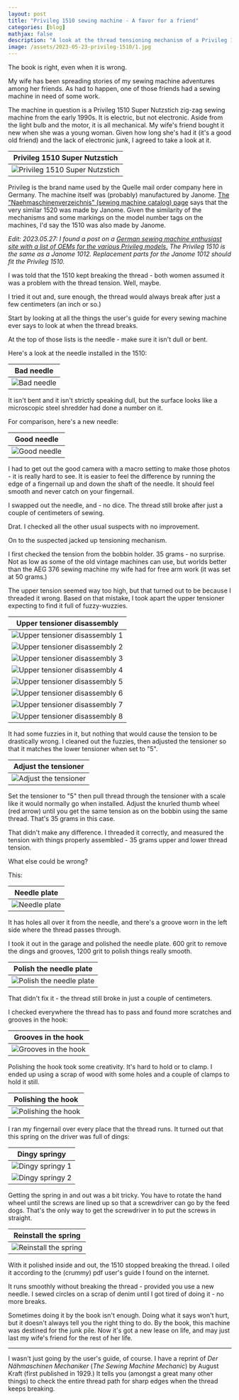 ```yaml
---
layout: post
title: "Privileg 1510 sewing machine - A favor for a friend"
categories: [blog]
mathjax: false
description: "A look at the thread tensioning mechanism of a Privileg 1510 Super Nutzstich sewing machine."
image: /assets/2023-05-23-privileg-1510/1.jpg
---
```

The book is right, even when it is wrong.

My wife has been spreading stories of my sewing machine adventures among her friends.  As had to happen, one of those friends had a sewing machine in need of some work.

The machine in question is a Privileg 1510 Super Nutzstich zig-zag sewing machine from the early 1990s.  It is electric, but not electronic. Aside from the light bulb and the motor, it is all mechanical.  My wife's friend bought it new when she was a young woman.  Given how long she's had it (it's a good old friend) and the lack of electronic junk, I agreed to take a look at it.

|Privileg 1510 Super Nutzstich|
|-----------------------------|
|![Privileg 1510 Super Nutzstich](/assets/2023-05-23-privileg-1510/1.jpg)|

Privileg is the brand name used by the Quelle mail order company here in Germany.  The machine itself was (probably) manufactured by Janome.  [The "Naehmaschinenverzeichnis" (sewing machine catalog) page](https://www.naehmaschinenverzeichnis.de/verzeichnis-der-naehmaschinen/quelle-privileg/) says that the very similar 1520 was made by Janome.  Given the similarity of the mechanisms and some markings on the model number tags on the machines, I'd say the 1510 was also made by Janome.

*Edit: 2023.05.27: I found a post on a [German sewing machine enthusiast site with a list of OEMs for the various Privileg models.](https://www.hobbyschneiderin24.net/forums/topic/102898-%C3%BCbersicht-hersteller-privileg-n%C3%A4hmaschinen-liste-hilfe/) The Privileg 1510 is the same as a Janome 1012. Replacement parts for the Janome 1012 should fit the Privileg 1510.*


I was told that the 1510 kept breaking the thread - both women assumed it was a problem with the thread tension.  Well, maybe.

I tried it out and, sure enough, the thread would always break after just a few centimeters (an inch or so.)

Start by looking at all the things the user's guide for every sewing machine ever says to look at when the thread breaks.

At the top of those lists is the needle - make sure it isn't dull or bent.

Here's a look at the needle installed in the 1510:

|Bad needle|
|----------|
|![Bad needle](/assets/2023-05-23-privileg-1510/2.jpg)|

It isn't bent and it isn't strictly speaking dull, but the surface looks like a microscopic steel shredder had done a number on it.

For comparison, here's a new needle:

|Good needle|
|-----------|
|![Good needle](/assets/2023-05-23-privileg-1510/3.jpg)|

I had to get out the good camera with a macro setting to make those photos - it is really hard to see.  It is easier to feel the difference by running the edge of a fingernail up and down the shaft of the needle.  It should feel smooth and never catch on your fingernail.

I swapped out the needle, and - no dice.  The thread still broke after just a couple of centimeters of sewing.

Drat.  I checked all the other usual suspects with no improvement.

On to the suspected jacked up tensioning mechanism.

I first checked the tension from the bobbin holder.  35 grams - no surprise.  Not as low as some of the old vintage machines can use, but worlds better than the AEG 376 sewing machine my wife had for free arm work (it was set at 50 grams.)

The upper tension seemed way too high, but that turned out to be because I threaded it wrong.  Based on that mistake, I took apart the upper tensioner expecting to find it full of fuzzy-wuzzies.

|Upper tensioner disassembly|
|---------------------------|
|![Upper tensioner disassembly 1](/assets/2023-05-23-privileg-1510/4.jpg)|
|![Upper tensioner disassembly 2](/assets/2023-05-23-privileg-1510/5.jpg)|
|![Upper tensioner disassembly 3](/assets/2023-05-23-privileg-1510/6.jpg)|
|![Upper tensioner disassembly 4](/assets/2023-05-23-privileg-1510/7.jpg)|
|![Upper tensioner disassembly 5](/assets/2023-05-23-privileg-1510/8.jpg)|
|![Upper tensioner disassembly 6](/assets/2023-05-23-privileg-1510/9.jpg)|
|![Upper tensioner disassembly 7](/assets/2023-05-23-privileg-1510/10.jpg)|
|![Upper tensioner disassembly 8](/assets/2023-05-23-privileg-1510/11.jpg)|

It had some fuzzies in it, but nothing that would cause the tension to be drastically wrong.  I cleaned out the fuzzies, then adjusted the tensioner so that it matches the lower tensioner when set to "5".

|Adjust the tensioner|
|--------------------|
|![Adjust the tensioner](/assets/2023-05-23-privileg-1510/12.jpg)|

Set the tensioner to "5" then pull thread through the tensioner with a scale like it would normally go when installed.  Adjust the knurled thumb wheel (red arrow) until you get the same tension as on the bobbin using the same thread.  That's 35 grams in this case.

That didn't make any difference.  I threaded it correctly, and measured the tension with things properly assembled - 35 grams upper and lower thread tension.

What else could be wrong?

This:

|Needle plate|
|------------|
|![Needle plate](/assets/2023-05-23-privileg-1510/13.jpg)|

It has holes all over it from the needle, and there's a groove worn in the left side where the thread passes through.

I took it out in the garage and polished the needle plate.  600 grit to remove the dings and grooves, 1200 grit to polish things really smooth.

|Polish the needle plate|
|------------|
|![Polish the needle plate](/assets/2023-05-23-privileg-1510/14.jpg)|

That didn't fix it - the thread still broke in just a couple of centimeters.

I checked everywhere the thread has to pass and found more scratches and grooves in the hook:

|Grooves in the hook|
|-------------------|
|![Grooves in the hook](/assets/2023-05-23-privileg-1510/15.jpg)|

Polishing the hook took some creativity.  It's hard to hold or to clamp.  I ended up using a scrap of wood with some holes and a couple of clamps to hold it still.

|Polishing the hook|
|------------------|
|![Polishing the hook](/assets/2023-05-23-privileg-1510/16.jpg)|

I ran my fingernail over every place that the thread runs.  It turned out that this spring on the driver was full of dings:

|Dingy springy|
|-------------|
|![Dingy springy 1](/assets/2023-05-23-privileg-1510/17.jpg)|
|![Dingy springy 2](/assets/2023-05-23-privileg-1510/18.jpg)|

Getting the spring in and out was a bit tricky.  You have to rotate the hand wheel until the screws are lined up so that a screwdriver can go by the feed dogs.  That's the only way to get the screwdriver in to put the screws in straight.

|Reinstall the spring|
|--------------------|
|![Reinstall the spring](/assets/2023-05-23-privileg-1510/19.jpg)|

With it polished inside and out, the 1510 stopped breaking the thread.  I oiled it according to the (crummy) pdf user's guide I found on the internet.

It runs smoothly without breaking the thread - provided you use a new needle.  I sewed circles on a scrap of denim until I got tired of doing it - no more breaks.

Sometimes doing it by the book isn't enough.  Doing what it says won't hurt, but it doesn't always tell you the right thing to do.  By the book, this machine was destined for the junk pile.  Now it's got a new lease on life, and may just last my wife's friend for the rest of her life.

-------

I wasn't just going by the user's guide, of course.  I have a reprint of *Der Nähmaschinen Mechaniker* (*The Sewing Machine Mechanic*) by August Kraft (first published in 1929.)  It tells you (amongst a great many other things) to check the entire thread path for sharp edges when the thread keeps breaking.

